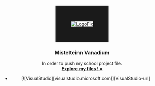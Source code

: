 <br />
<div align="center">
<a href="https://ibb.co/ck5rNFK"><img src="https://i.ibb.co/LYwZCtD/LogoFix.png" alt="LogoFix" border="50"></a>

<h3 align="center">Mistelteinn Vanadium</h3>

  <p align="center">
    In order to push my school project file.
    <br />
    <a href="https://github.com/XavenaXv/Mistelteinn-Vanadium"><strong>Explore my files ! »</strong></a>
    <br />
  </p>
  
  * [![VisualStudio][visualstudio.microsoft.com]][VisualStudio-url]
</div>
